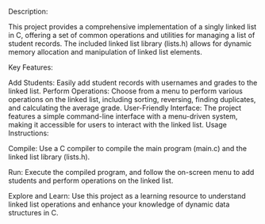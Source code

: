 Description:

This project provides a comprehensive implementation of a singly linked list in C, offering a set of common operations and utilities for managing a list of student records. The included linked list library (lists.h) allows for dynamic memory allocation and manipulation of linked list elements.

Key Features:

Add Students: Easily add student records with usernames and grades to the linked list.
Perform Operations: Choose from a menu to perform various operations on the linked list, including sorting, reversing, finding duplicates, and calculating the average grade.
User-Friendly Interface: The project features a simple command-line interface with a menu-driven system, making it accessible for users to interact with the linked list.
Usage Instructions:

Compile: Use a C compiler to compile the main program (main.c) and the linked list library (lists.h).

Run: Execute the compiled program, and follow the on-screen menu to add students and perform operations on the linked list.

Explore and Learn: Use this project as a learning resource to understand linked list operations and enhance your knowledge of dynamic data structures in C.

